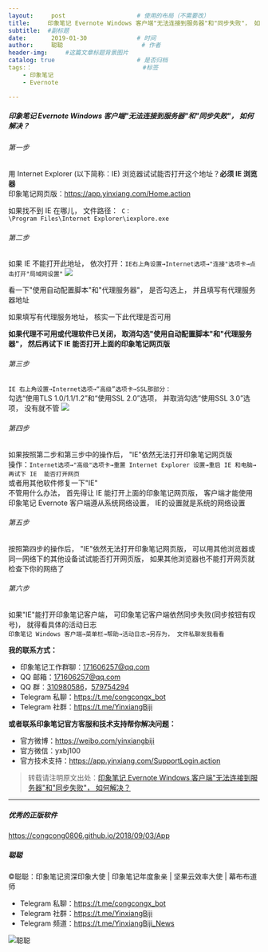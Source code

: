 ```yaml
---
layout:     post                    # 使用的布局（不需要改）
title:     印象笔记 Evernote Windows 客户端"无法连接到服务器"和"同步失败"， 如何解决？             # 标题 
subtitle:  #副标题
date:       2019-01-30              # 时间
author:     聪聪                      # 作者
header-img:     #这篇文章标题背景图片
catalog: true                       # 是否归档
tags:：                               #标签
    - 印象笔记
    - Evernote

---
```

##### 印象笔记 Evernote Windows 客户端"无法连接到服务器"和"同步失败"， 如何解决？

###### 第一步
用 Internet Explorer (以下简称：IE) 浏览器试试能否打开这个地址？**必须 IE 浏览器**<br>
印象笔记网页版：<https://app.yinxiang.com/Home.action>

如果找不到 IE 在哪儿， 文件路径：`
C：\Program Files\Internet Explorer\iexplore.exe`

###### 第二步
如果 IE 不能打开此地址， 依次打开：`IE右上角设置→Internet选项→"连接"选项卡→点击打开"局域网设置"`
![](http://ww1.sinaimg.cn/large/9b84e6acgy1fznji1hs0bj20c90c0wyx.jpg)

看一下"使用自动配置脚本"和"代理服务器"， 是否勾选上， 并且填写有代理服务器地址

如果填写有代理服务地址， 核实一下此代理是否可用

**如果代理不可用或代理软件已关闭， 取消勾选"使用自动配置脚本"和"代理服务器"， 然后再试下 IE 能否打开上面的印象笔记网页版**

###### 第三步
`IE 右上角设置→Internet选项→“高级”选项卡→SSL那部分：`<br>
勾选“使用TLS 1.0/1.1/1.2”和“使用SSL 2.0”选项， 并取消勾选“使用SSL 3.0”选项， 没有就不管
![](http://ww1.sinaimg.cn/large/9b84e6acgy1fznjpkp4xwj20d70iz7wh.jpg)

###### 第四步
如果按照第二步和第三步中的操作后， "IE"依然无法打开印象笔记网页版<br>
操作：`Internet选项→"高级"选项卡→重置 Internet Explorer 设置→重启 IE 和电脑→再试下 IE  能否打开网页`<br>
或者用其他软件修复一下"IE"<br>
不管用什么办法， 首先得让 IE 能打开上面的印象笔记网页版， 客户端才能使用<br>
印象笔记 Evernote 客户端遵从系统网络设置， IE的设置就是系统的网络设置

###### 第五步
按照第四步的操作后， "IE"依然无法打开印象笔记网页版， 可以用其他浏览器或同一网络下的其他设备试试能否打开网页版， 如果其他浏览器也不能打开网页就检查下你的网络了

###### 第六步
如果"IE"能打开印象笔记客户端， 可印象笔记客户端依然同步失败(同步按钮有叹号)， 就得看具体的活动日志<br>
`印象笔记 Windows 客户端→菜单栏→帮助→活动日志→另存为， 文件私聊发我看看`

**我的联系方式：**
* 印象笔记工作群聊：<171606257@qq.com>
* QQ 邮箱：<171606257@qq.com>
* QQ 群：[310980586](https://jq.qq.com/?_wv=1027&k=549SGYY)，[579754294](https://jq.qq.com/?_wv=1027&k=5JdOiol)
* Telegram 私聊：<https://t.me/congcongx_bot>
* Telegram 社群：<https://t.me/YinxiangBiji>

**或者联系印象笔记官方客服和技术支持帮你解决问题：**
* 官方微博：<https://weibo.com/yinxiangbiji>
* 官方微信：yxbj100
* 官方技术支持：<https://app.yinxiang.com/SupportLogin.action>

> 转载请注明原文出处：[印象笔记 Evernote Windows 客户端"无法连接到服务器"和"同步失败"， 如何解决？](https://congcong0806.github.io/2019/01/30/YinxiangSync)

- - - -

##### 优秀的正版软件
<https://congcong0806.github.io/2018/09/03/App>

##### 聪聪
&copy;聪聪：印象笔记资深印象大使 | 印象笔记年度象亲 | 坚果云效率大使 | 幕布布道师

* Telegram 私聊：<https://t.me/congcongx_bot>
* Telegram 社群：<https://t.me/YinxiangBiji>
* Telegram 频道：<https://t.me/YinxiangBiji_News>

![聪聪](https://i.v2ex.co/3wc207g5.png)